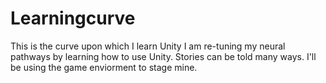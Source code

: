 # Learningcurve
This is the curve upon which I learn Unity
I am re-tuning my neural pathways by learning how to use Unity. 
Stories can be told many ways. I'll be using the game enviorment to stage mine. 
